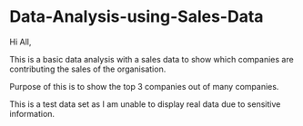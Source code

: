 # Data-Analysis-using-Sales-Data
Hi All,

This is a basic data analysis with a sales data to show which companies are contributing the sales of the organisation.

Purpose of this is to show the top 3 companies out of many companies.

This is a test data set as I am unable to display real data due to sensitive information.
